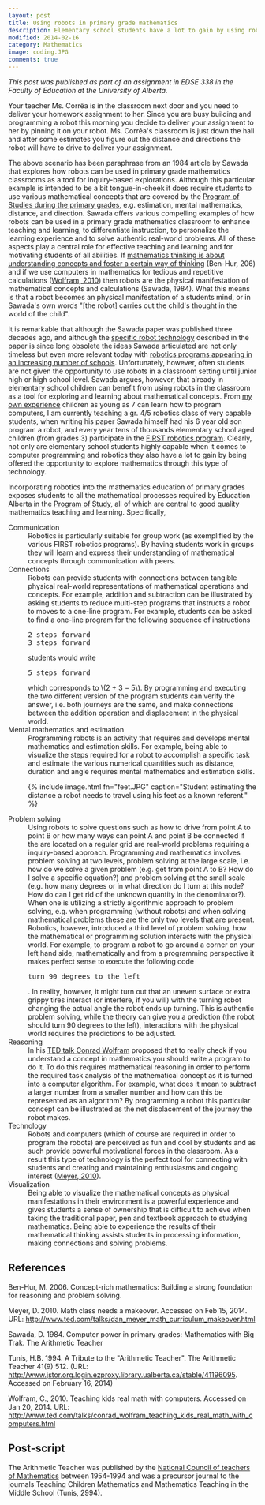 ```yaml
---
layout: post  
title: Using robots in primary grade mathematics  
description: Elementary school students have a lot to gain by using robots to explore mathematics.
modified: 2014-02-16
category: Mathematics
image: coding.JPG
comments: true 
--- 
```

<p><em>This post was published as part of an assignment in EDSE 338 in the Faculty of Education at the University of Alberta.</em></p>
 
<div class="well">
Your teacher Ms. Corrêa is in the classroom next door and you need to deliver your homework assignment to her. Since you are busy building and programming a robot this morning you decide to deliver your assignment to her by pinning it on your robot. Ms. Corrêa's classroom is just down the hall and after some estimates you figure out the distance and directions the robot will have to drive to deliver your assignment. 
</div>

The above scenario has been paraphrase from an 1984 article by Sawada that explores how robots can be used in primary grade mathematics classrooms as a tool for inquiry-based explorations. Although this particular example is intended to be a bit tongue-in-cheek it does require students to use various mathematical concepts that are covered by the <a href="https://education.alberta.ca/media/645594/kto9math.pdf">Program of Studies during the primary grades</a>, e.g. estimation, mental mathematics, distance, and direction. Sawada offers various compelling examples of how robots can be used in a primary grade mathematics classroom to enhance teaching and learning, to differentiate instruction, to personalize the learning experience and to solve authentic real-world problems. All of these aspects play a central role for effective teaching and learning and for motivating students of all abilities. If <a href="http://drpineda.ca/mathematics/2014/02/13/Mathematical-thinking.html">mathematics thinking is about understanding concepts and foster a certain way of thinking</a> (Ben-Hur, 206) and if we use computers in mathematics for tedious and repetitive calculations (<a href="http://www.ted.com/talks/conrad_wolfram_teaching_kids_real_math_with_computers.html">Wolfram, 2010</a>) then robots are the physical manifestation of mathematical concepts and calculations (Sawada, 1984). What this means is that a robot becomes an physical manifestation of a students mind, or in Sawada's own words "[the robot] carries out the child's thought in the world of the child". 
 
It is remarkable that although the Sawada paper was published three decades ago, and although the <a href="http://en.wikipedia.org/wiki/Big_Trak">specific robot technology</a> described in the paper is since long obsolete the ideas Sawada articulated are not only timeless but even more relevant today with <a href="http://www.edmontonexaminer.com/2014/02/05/in-its-first-frc-challenge-edmonton-team-opcom-robotics-faces-challenges-2">robotics programs appearing in an increasing number of schools</a>. Unfortunately, however, often students are not given the opportunity to use robots in a classroom setting until junior high  or high school level. Sawada argues, however, that already in elementary school children can benefit from using robots in the classroom as a tool for exploring and learning about mathematical concepts. From <a href="http://drpineda.ca/programming/2012/11/27/Kids-do-programming-A-Scratch-hackathon.html">my own experience</a> children as young as 7 can learn how to program computers, I am currently teaching a gr. 4/5 robotics class of very capable students, when writing his paper Sawada himself had his 6 year old son program a robot, and every year tens of thousands elementary school aged children (from grades 3) participate in the <a href="http://www.usfirst.org/">FIRST robotics program</a>. Clearly, not only are elementary school students highly capable when it comes to computer programming and  robotics they also have a lot to gain by being offered the opportunity to explore mathematics through this type of technology.
 
Incorporating robotics into the mathematics education of primary grades exposes students to all the mathematical processes required by Education Alberta in the <a href="https://education.alberta.ca/media/645594/kto9math.pdf">Program of Study</a>, all of which are central to good quality mathematics teaching and learning. Specifically,
<dl>
<dt>Communication</dt> 
<dd>Robotics is particularly suitable for group work (as exemplified by the various FIRST robotics programs). By having students work in groups they will learn and express their understanding of mathematical concepts through communication with peers.</d>

<dt>Connections</dt>
<dd>Robots can provide students with connections between tangible physical real-world representations of mathematical operations and concepts. For example, addition and subtraction can be illustrated by asking students to reduce multi-step programs that instructs a robot to moves to a one-line program. For example, students can be asked to find a one-line program for the following sequence of instructions
<p><tt>
2 steps forward<br>
3 steps forward<br>
</tt></p>
students would write 
<p><tt>
5 steps forward
</tt></p>
which corresponds to \(2 + 3 = 5\). By programming and executing the two different  version of the program students can verify the answer, i.e. both journeys are the same, and make connections between the addition operation and displacement in the physical world.</dd>

<dt>Mental mathematics and estimation</dt>
<dd>
Programming robots is an activity that requires and develops mental mathematics and estimation skills. For example, being able to visualize the steps required for a robot to accomplish a specific task and estimate the various numerical quantities such as distance, duration and angle requires mental mathematics and estimation skills.

{% include image.html fn="feet.JPG" caption="Student estimating the distance a robot needs to travel using his feet as a known referent." %}
<dd>
</dl>

<dt>Problem solving</dt>
<dd>
Using robots to solve questions such as how to drive from point A to point B or how many ways can point A and point B be connected if the are located on a regular grid are real-world problems requiring a inquiry-based approach. Programming and mathematics involves problem solving at two levels, problem solving at the large scale, i.e. how do we solve a given problem (e.g. get from point A to B? How do I solve a specific equation?) and problem solving at the small scale (e.g. how many degrees or in what direction do I turn at this node? How do can I get rid of the unknown quantity in the denominator?). When one is utilizing a strictly algorithmic approach to problem solving, e.g. when programming (without robots) and when solving mathematical problems these are the only two levels that are present. Robotics, however, introduced a third level of problem solving, how the mathematical or programming solution interacts with the physical world. For example, to program a robot to go around a corner on your left hand side, mathematically and from a programming perspective it makes perfect sense to execute the following code  
<p><tt>
turn 90 degrees to the left
</tt></p>.
In reality, however, it might turn out that an uneven surface or extra grippy tires  interact (or interfere, if you will) with the turning robot changing the actual angle the robot ends up turning. This is authentic problem solving, while the theory can give you a prediction (the robot should turn 90 degrees to the left), interactions with the physical world requires the predictions to be adjusted.
</dd>
 
<dt>Reasoning</dt>
<dd>
In his <a href="http://www.ted.com/talks/conrad_wolfram_teaching_kids_real_math_with_computers.html">TED talk Conrad Wolfram</a> proposed that to really check if you understand a concept in mathematics you should write a program to do it. To do this requires mathematical reasoning in order to perform the required task analysis of the mathematical concept as it is turned into a computer algorithm. For example, what does it mean to subtract a larger number from a smaller number and how can this be represented as an algorithm? By programming a robot this particular concept can be illustrated as the net displacement of the journey the robot makes.   
</dd> 
 
<dt>Technology</dt>
<dd>
Robots and computers (which of course are required in order to program the robots) are perceived as fun and cool by students and as such provide powerful motivational forces in the classroom. As a result this type of technology is the perfect tool for connecting with students and creating and maintaining enthusiasms and ongoing interest (<a href="http://www.ted.com/talks/dan_meyer_math_curriculum_makeover.html">Meyer, 2010</a>).
</dd> 
 
<dt>Visualization</dt>
<dd>
Being able to visualize the mathematical concepts as physical manifestations in their environment is a powerful experience and gives students a sense of ownership that is difficult to achieve when taking the traditional paper, pen and textbook approach to studying mathematics. Being able to experience the results of their mathematical thinking assists students in processing information, making connections and solving problems.
</dd> 
 
</dl> 
 
<h2>References</h2>
<p>Ben-Hur, M. 2006. Concept-rich mathematics: Building a strong foundation for reasoning and problem solving.</p>

<p>Meyer, D. 2010. Math class needs a makeover. Accessed on Feb 15, 2014. URL: <a href="http://www.ted.com/talks/dan_meyer_math_curriculum_makeover.html">http://www.ted.com/talks/dan_meyer_math_curriculum_makeover.html</a>

<p>Sawada, D. 1984. Computer power in primary grades: Mathematics with Big Trak. The Arithmetic Teacher</p>

<p>Tunis, H.B. 1994. A Tribute to the "Arithmetic Teacher". The Arithmetic Teacher 41(9):512. (URL: <a href="http://www.jstor.org.login.ezproxy.library.ualberta.ca/stable/41196095">http://www.jstor.org.login.ezproxy.library.ualberta.ca/stable/41196095</a>. Accessed on February 16, 2014)</p>

<p>Wolfram, C., 2010. Teaching kids real math with computers. Accessed on Jan 20, 2014. URL: <a href="URL:">http://www.ted.com/talks/conrad_wolfram_teaching_kids_real_math_with_computers.html</a></p>

<h2>Post-script</h2>
The Arithmetic Teacher was published by the <a href="http://www.nctm.org/">National Council of teachers of Mathematics</a> between 1954-1994 and was a precursor journal to the journals Teaching Children Mathematics and Mathematics Teaching in the Middle School (Tunis, 2994). 



